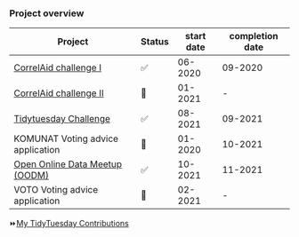 ### Project overview

|Project       |Status |start date|completion date|
|------        |------ |----------|-------------- |
|[CorrelAid challenge I](https://github.com/CorrelAid/xberlin)|✅ |06-2020| 09-2020|
| [CorrelAid challenge II](https://github.com/anneumann1/berlinbike)|🚧|01-2021| -|
|[Tidytuesday Challenge](https://correlaid.org/blog/potential-political-power/)|✅|08-2021|09-2021|
|KOMUNAT Voting advice application|🚧|01-2020|10-2021|
|[Open Online Data Meetup (OODM)](https://github.com/anneumann1/OODM)|✅|10-2021|11-2021
| VOTO Voting advice application|🚧|02-2021|-|


:fast_forward:[My TidyTuesday Contributions](https://github.com/anneumann1/CorrelAid)

<!--
**anneumann1/anneumann1** is a ✨ _special_ ✨ repository because its `README.md` (this file) appears on your GitHub profile.



#Here are some ideas to get you started:
# Hi there 👋 

# 🔭 I’m currently working on ...
# 🌱 I’m currently learning ...
# 👯 I’m looking to collaborate on ...
# 🤔 I’m looking for help with ...
# 💬 Ask me about ...
# 📫 How to reach me: ...
# 😄 Pronouns: ...
# ⚡ Fun fact: ...

